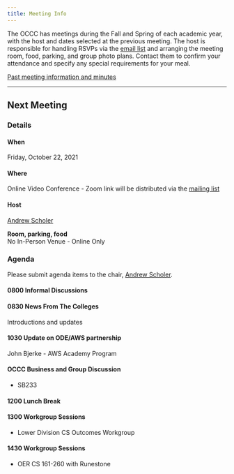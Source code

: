 ```yaml
---
title: Meeting Info
---
```


The OCCC has meetings during the Fall and Spring of each academic year, with the
host and dates selected at the previous meeting. The host is responsible for
handling RSVPs via the [email list](https://it.engineering.oregonstate.edu/mailman/listinfo/occc)
and arranging the meeting room, food, parking,
and group photo plans. Contact them to confirm your attendance and specify any
special requirements for your meal.

[Past meeting information and minutes](past.md)

--------------------

## Next Meeting

### Details

#### When

Friday, October 22, 2021

#### Where

Online Video Conference - Zoom link will be distributed via the
[mailing list](https://it.engineering.oregonstate.edu/mailman/listinfo/occc)

#### Host

[Andrew Scholer](mailto:andrew.scholer@chemeketa.edu)

**Room, parking, food**  
No In-Person Venue - Online Only

### Agenda

Please submit agenda items to the chair, [Andrew Scholer](mailto:andrew.scholer@chemeketa.edu).

#### 0800 Informal Discussions

#### 0830 News From The Colleges

Introductions and updates

#### 1030 Update on ODE/AWS partnership

John Bjerke - AWS Academy Program

#### OCCC Business and Group Discussion

* SB233

#### 1200 Lunch Break

#### 1300 Workgroup Sessions

* Lower Division CS Outcomes Workgroup

#### 1430 Workgroup Sessions  

* OER CS 161-260 with Runestone
